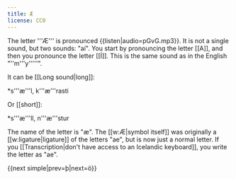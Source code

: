 ```yaml
---
title: Æ
license: CC0
---
```


The letter '''Æ''' is pronounced {{listen|audio=pGvG.mp3}}. It is not a single sound, but two sounds: "aí". You start by pronouncing the letter [[A]], and then you pronounce the letter [[Í]]. This is the same sound as in the English "''m'''y'''''".

It can be [[Long sound|long]]:

*s'''æ'''l, k'''æ'''rasti

Or [[short]]:

*s'''æ'''ll, n'''æ'''stur

The name of the letter is "æ". The [[w:Æ|symbol itself]] was originally a [[w:ligature|ligature]] of the letters "ae", but is now just a normal letter. If you [[Transcription|don't have access to an Icelandic keyboard]], you write the letter as "ae".

{{next simple|prev=þ|next=ö}}